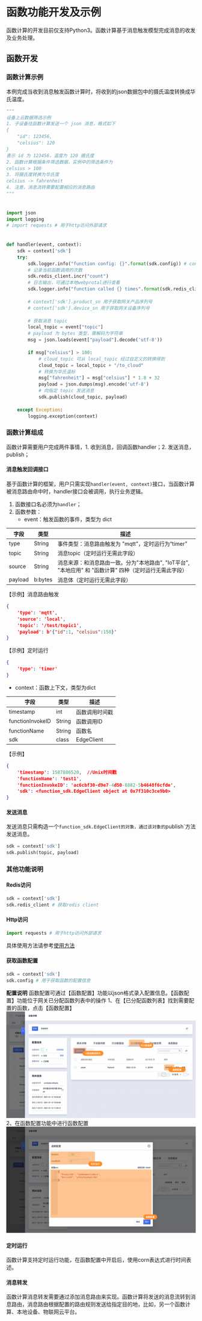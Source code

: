 # 函数功能开发及示例

函数计算的开发目前仅支持Python3。函数计算基于消息触发模型完成消息的收发及业务处理。

## 函数开发

### 函数计算示例

本例完成当收到消息触发函数计算时，将收到的json数据包中的摄氏温度转换成华氏温度。

```python
"""
设备上云数据筛选示例
1. 子设备往函数计算发送一个 json 消息，格式如下
{
    "id": 123456,
    "celsius": 120
}
表示 id 为 123456，温度为 120 摄氏度
2. 函数计算根据条件筛选数据，实例中的筛选条件为
celsius > 100
3. 将摄氏度转换为华氏度
celsius -> fahrenheit
4. 注意，消息流转需要配置相应的消息路由
"""


import json
import logging
# import requests # 用于http访问外部请求


def handler(event, context):
    sdk = context['sdk']
    try:
        sdk.logger.info("function config: {}".format(sdk.config)) # context['sdk'].config 用于获取函数的配置信息
        # 记录当前函数调用的次数
        sdk.redis_client.incr("count")
        # 日志输出，可通过本地webprotal进行查看
        sdk.logger.info("function called {} times".format(sdk.redis_client.get("count").decode()))

        # context['sdk'].product_sn 用于获取网关产品序列号
        # context['sdk'].device_sn 用于获取网关设备序列号

        # 获取消息 topic
        local_topic = event["topic"]
        # payload 为 bytes 类型，需解码为字符串
        msg = json.loads(event["payload"].decode('utf-8'))

        if msg["celsius"] > 100:
            # cloud_topic 可从 local_topic 经过自定义的转换得到
            cloud_topic = local_topic + "/to_cloud"
            # 转换为华氏温标
            msg["fahrenheit"] = msg["celsius"] * 1.8 + 32
            payload = json.dumps(msg).encode('utf-8')
            # 向指定 topic 发送消息
            sdk.publish(cloud_topic, payload)

    except Exception:
        logging.exception(context)
```



### 函数计算组成

函数计算需要用户完成两件事情，1. 收到消息，回调函数handler；2. 发送消息，publish；

#### 消息触发回调接口

基于函数计算的框架，用户只需实现`handler(event, context)`接口，当函数计算被消息路由命中时，handler接口会被调用，执行业务逻辑。

1. 函数接口名必须为`handler`；
2. 函数参数：
   - event：触发函数的事件，类型为 dict

|字段|类型|描述|
|-|-|-|
|type|String|事件类型：消息路由触发为 "mqtt"，定时运行为“timer”|
| topic   | String  | 消息topic（定时运行无需此字段）                                         |
| source  | String  | 消息来源：和消息路由一致。分为"本地路由", "IoT平台", "本地应用" 和 "函数计算" 四种（定时运行无需此字段） |
| payload | b:bytes | 消息体（定时运行无需此字段）                                            |

【示例】消息路由触发

```json
{
    'type': 'mqtt',
    'source': 'local',
    'topic': '/test/topic1',
    'payload': b'{"id":1, "celsius":150}'
}
```

【示例】定时运行

```json
{
    'type': 'timer'
}
```



   - context：函数上下文，类型为dict

| 字段             | 类型   | 描述           |
| ---------------- | ------ | -------------- |
| timestamp        | int    | 函数调用时间戳 |
| functionInvokeID | String | 函数调用ID     |
| functionName     | String | 函数名         |
| sdk              | class  | EdgeClient     |

【示例】

```json
{
    'timestamp': 1587886520,  //Unix时间戳
    'functionName': 'test1',
    'functionInvokeID': 'ac6cbf30-d9e7-4d50-8882-5b4648f6cfde',
    'sdk': <function_sdk.EdgeClient object at 0x7f310c3ce9b0>
}
```





#### 发送消息

发送消息只需构造一个`function_sdk.EdgeClient的对象，通过该对象的`publish`方法发送消息。

```python
sdk = context['sdk']
sdk.publish(topic, payload)
```



### 其他功能说明

#### Redis访问
```python
sdk = context['sdk']
sdk.redis_client # 获取redis client
```
#### Http访问
```python
import requests # 用于http访问外部请求 
```
具体使用方法请参考[使用方法](https://requests.readthedocs.io/en/master)

#### 获取函数配置
```python
sdk = context['sdk']
sdk.config # 用于获取函数的配置信息
```

**配置说明**
函数配置可通过【函数配置】功能以json格式录入配置信息。【函数配置】功能位于网关已分配函数列表中的操作
1、在【已分配函数列表】找到需要配置的函数，点击【函数配置】
![修改函数](../../../images/函数计算-1.png)
2、在函数配置功能中进行函数配置
![修改函数](../../../images/函数计算-2.png)

#### 定时运行

函数计算支持定时运行功能，在函数配置中开启后，使用corn表达式进行时间表述。


#### 消息转发

函数计算消息转发需要通过添加消息路由来实现。函数计算将发送的消息流转到消息路由，消息路由根据配置的路由规则发送给指定目的地，比如，另一个函数计算、本地设备、物联网云平台。



